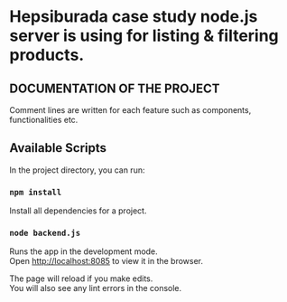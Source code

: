 # Hepsiburada case study node.js server is using for listing & filtering products.

## DOCUMENTATION OF THE PROJECT

Comment lines are written for each feature such as components, functionalities etc.

## Available Scripts

In the project directory, you can run:

### `npm install`

Install all dependencies for a project.

### `node backend.js`

Runs the app in the development mode.\
Open [http://localhost:8085](http://localhost:8085) to view it in the browser.

The page will reload if you make edits.\
You will also see any lint errors in the console.

